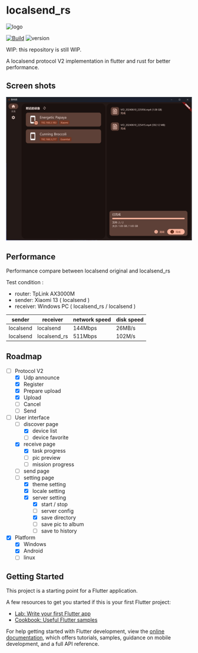 # localsend_rs

![logo](./assets/icon/logo_128.png)

[![Build](https://github.com/tom8zds/localsend_rs/actions/workflows/build.yml/badge.svg?branch=main)](https://github.com/tom8zds/localsend_rs/actions/workflows/build.yml) ![version](https://img.shields.io/badge/version-0.0.1_alpha-red)

WIP: this repository is still WIP. 

A localsend protocol V2 implementation in flutter and rust for better performance.

## Screen shots

![logo](./screenshots/desktop.png)

## Performance

Performance compare between localsend original and localsend_rs

Test condition : 

 - router: TpLink AX3000M
 - sender: Xiaomi 13 ( localsend )
 - receiver: Windows PC ( localsend_rs / localsend )

| sender    | receiver     | network speed | disk speed |
| --------- | ------------ | ------------- | ---------- |
| localsend | localsend    | 144Mbps       | 26MB/s     |
| localsend | localsend_rs | 511Mbps       | 102M/s     |

## Roadmap

- [ ] Protocol V2
    - [x] Udp announce
    - [x] Register
    - [x] Prepare upload
    - [x] Upload
    - [ ] Cancel
    - [ ] Send
- [ ] User interface
    - [ ] discover page
      - [x] device list
      - [ ] device favorite
    - [x] receive page
      - [x] task progress
      - [ ] pic preview
      - [ ] mission progress
    - [ ] send page
    - [ ] setting page
      - [x] theme setting
      - [x] locale setting
      - [x] server setting
        - [x] start / stop
        - [ ] server config
        - [x] save directory
        - [ ] save pic to album
        - [ ] save to history
- [x] Platform
  - [x] Windows
  - [x] Android
  - [ ] linux

## Getting Started

This project is a starting point for a Flutter application.

A few resources to get you started if this is your first Flutter project:

- [Lab: Write your first Flutter app](https://docs.flutter.dev/get-started/codelab)
- [Cookbook: Useful Flutter samples](https://docs.flutter.dev/cookbook)

For help getting started with Flutter development, view the
[online documentation](https://docs.flutter.dev/), which offers tutorials,
samples, guidance on mobile development, and a full API reference.
